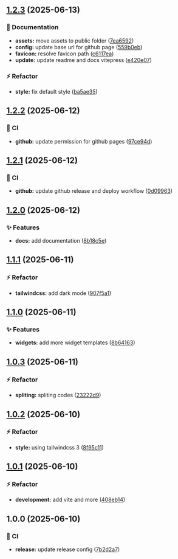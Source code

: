 ## [1.2.3](https://github.com/Bintang-Technology-Solusindo/hotelier-widgets/compare/v1.2.2...v1.2.3) (2025-06-13)

### :memo: Documentation

* **assets:** move assets to public folder ([7ea6592](https://github.com/Bintang-Technology-Solusindo/hotelier-widgets/commit/7ea6592e7402b1f6cf22cd5758d9cc697142115e))
* **config:** update base url for github page ([559b0eb](https://github.com/Bintang-Technology-Solusindo/hotelier-widgets/commit/559b0eba9ebf73f7ff9f56cf84e1eb629ca923cd))
* **favicon:** resolve favicon path ([c6117ea](https://github.com/Bintang-Technology-Solusindo/hotelier-widgets/commit/c6117ea3584626bfca4dc0e5db9e6c673de89028))
* **update:** update readme and docs vitepress ([e420e07](https://github.com/Bintang-Technology-Solusindo/hotelier-widgets/commit/e420e0779048d3e39fb864ff56cb949f8c8f973e))

### :zap: Refactor

* **style:** fix default style ([ba5ae35](https://github.com/Bintang-Technology-Solusindo/hotelier-widgets/commit/ba5ae353891df5e4512198236b422e7f8914f584))

## [1.2.2](https://github.com/Bintang-Technology-Solusindo/hotelier-widgets/compare/v1.2.1...v1.2.2) (2025-06-12)

### :repeat: CI

* **github:** update permission for github pages ([97ce94d](https://github.com/Bintang-Technology-Solusindo/hotelier-widgets/commit/97ce94dfbbcf3ff370addea01283c69a40bc42fe))

## [1.2.1](https://github.com/Bintang-Technology-Solusindo/hotelier-widgets/compare/v1.2.0...v1.2.1) (2025-06-12)

### :repeat: CI

* **github:** update github release and deploy workflow ([0d09963](https://github.com/Bintang-Technology-Solusindo/hotelier-widgets/commit/0d09963050edba27217f3667ae3e536001c460a4))

## [1.2.0](https://github.com/Bintang-Technology-Solusindo/hotelier-widgets/compare/v1.1.1...v1.2.0) (2025-06-12)

### :sparkles: Features

* **docs:** add documentation ([8b18c5e](https://github.com/Bintang-Technology-Solusindo/hotelier-widgets/commit/8b18c5e995404b13f185ecec0297d887b77c55ec))

## [1.1.1](https://github.com/Bintang-Technology-Solusindo/hotelier-widgets/compare/v1.1.0...v1.1.1) (2025-06-11)

### :zap: Refactor

* **tailwindcss:** add dark mode ([907f5a1](https://github.com/Bintang-Technology-Solusindo/hotelier-widgets/commit/907f5a10926956f1c978265c0bf35b915d27ad19))

## [1.1.0](https://github.com/Bintang-Technology-Solusindo/hotelier-widgets/compare/v1.0.3...v1.1.0) (2025-06-11)

### :sparkles: Features

* **widgets:** add more widget templates ([8b64163](https://github.com/Bintang-Technology-Solusindo/hotelier-widgets/commit/8b64163daeda2e0b6855c0723dca35f15461f3f2))

## [1.0.3](https://github.com/Bintang-Technology-Solusindo/hotelier-widgets/compare/v1.0.2...v1.0.3) (2025-06-11)

### :zap: Refactor

* **spliting:** spliting codes ([23222d9](https://github.com/Bintang-Technology-Solusindo/hotelier-widgets/commit/23222d928b0f72f407f24651e84aa3b3e942f90e))

## [1.0.2](https://github.com/Bintang-Technology-Solusindo/hotelier-widgets/compare/v1.0.1...v1.0.2) (2025-06-10)

### :zap: Refactor

* **style:** using tailwindcss 3 ([8f95c11](https://github.com/Bintang-Technology-Solusindo/hotelier-widgets/commit/8f95c11dea6fd9cfa133c1a0ad0746dff1a59b2a))

## [1.0.1](https://github.com/Bintang-Technology-Solusindo/hotelier-widgets/compare/v1.0.0...v1.0.1) (2025-06-10)

### :zap: Refactor

* **development:** add vite and more ([408eb14](https://github.com/Bintang-Technology-Solusindo/hotelier-widgets/commit/408eb14fa053f20dd6c11896bf16fa4182aa94cd))

## 1.0.0 (2025-06-10)

### :repeat: CI

* **release:** update release config ([7b2d2a7](https://github.com/Bintang-Technology-Solusindo/hotelier-widgets/commit/7b2d2a75c0f9fd1ca84f2941347822a25c877ff2))
